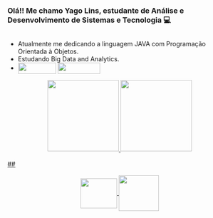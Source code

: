 ### Olá!! Me chamo Yago Lins, estudante de Análise e Desenvolvimento de Sistemas e Tecnologia 💻
##
- Atualmente me dedicando a linguagem JAVA com Programação Orientada à Objetos.
- Estudando Big Data and Analytics.
- <div>  <a href = "mailto:linsyago1@gmail.com"><img align="center" height="25" width="85" src="https://img.shields.io/badge/-Gmail-%23333?style=for-the-badge&logo=gmail&logoColor=white" target="_blank"></a> <a href="https://www.linkedin.com/in/yago-alves-216813186/" target="_blank"><img align="center" height="25" width="95" src="https://img.shields.io/badge/-LinkedIn-%230077B5?style=for-the-badge&logo=linkedin&logoColor=white" target="_blank"></a>
  </div> 
  
 <div align="center">
    <a href="https://github.com/YagoLinsOA">
    <img height="160em" src="https://github-readme-stats.vercel.app/api?username=YagoLinsOA&show_icons=true&theme=vue-dark&include_all_commits=true&count_private=false"/>
    <img height="160em" src="https://github-readme-stats.vercel.app/api/top-langs/?username=YagoLinsOA&layout=compact&langs_count=7&theme=vue-dark"/>
 </div></br>
 ##
  <div align="center" style="display: inline_block"><br>
    <img align="center" height="67" width="82" src="https://cdn.jsdelivr.net/gh/devicons/devicon/icons/csharp/csharp-line.svg" />
    <img align="center" height="80" width="90" src="https://cdn.jsdelivr.net/gh/devicons/devicon/icons/java/java-original-wordmark.svg" />
  </div>
